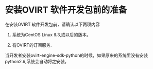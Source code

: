 # 安装OVIRT 软件开发包前的准备

在安装OVIRT 软件开发包前，请确认以下两项内容

1.  系统为CentOS Linux 6.3,或以后的版本。

2.  有OVIRT的订阅服务.

当开发者安装ovirt-engine-sdk-python的时候，如果原来的系统里没有安装python2.6,系统会自动将之安装。

